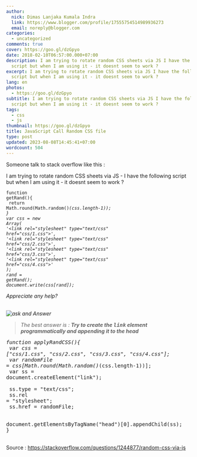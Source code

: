 ```yaml
---
author:
  nick: Dimas Lanjaka Kumala Indra
  link: https://www.blogger.com/profile/17555754514989936273
  email: noreply@blogger.com
categories:
  - uncategorized
comments: true
cover: https://goo.gl/dzGpyo
date: 2018-02-10T06:57:00.000+07:00
description: I am trying to rotate random CSS sheets via JS I have the following
  script but when I am using it - it doesnt seem to work ?
excerpt: I am trying to rotate random CSS sheets via JS I have the following
  script but when I am using it - it doesnt seem to work ?
lang: en
photos:
  - https://goo.gl/dzGpyo
subtitle: I am trying to rotate random CSS sheets via JS I have the following
  script but when I am using it - it doesnt seem to work ?
tags:
  - css
  - js
thumbnail: https://goo.gl/dzGpyo
title: JavaScript Call Random CSS file
type: post
updated: 2023-08-08T14:45:41+07:00
wordcount: 504
---
```


Someone talk to stack overflow like this : <div class="w3-border w3-round w3-border-red"><p>    I am trying to rotate random CSS sheets via JS - I have the following     script but when I am using it - it doesnt seem to work ? </p><pre><code>function getRand(){<br>    return Math.round(Math.random()*(css.length-1));<br>}<br>var css = new Array(<br>'&lt;link rel="stylesheet" type="text/css" href="css/1.css"&gt;',<br>'&lt;link rel="stylesheet" type="text/css" href="css/2.css"&gt;',<br>'&lt;link rel="stylesheet" type="text/css" href="css/3.css"&gt;',<br>'&lt;link rel="stylesheet" type="text/css" href="css/4.css"&gt;'<br>);<br>rand = getRand();<br>document.write(css[rand]);</code></pre><p>    Appreciate any help? </p></div><br><img src="https://goo.gl/dzGpyo" title="Ask and Answer" alt="ask and Answer"><br><div class="w3-border w3-round w3-border-green"><blockquote>The best answer is : <b>Try to create the <kbd>link</kbd> element programmatically and appending it to the head</b></blockquote><pre>function applyRandCSS(){<br>  var css = ["css/1.css", "css/2.css", "css/3.css", "css/4.css"];<br>  var randomFile = css[Math.round(Math.random()*(css.length-1))];<br>  var ss = document.createElement("link");<br><br>  ss.type = "text/css";<br>  ss.rel = "stylesheet";<br>  ss.href = randomFile;<br><br>  document.getElementsByTagName("head")[0].appendChild(ss);<br>}</pre></div><br><div class="w3-green w3-panel">Source : <a href="https://stackoverflow.com/questions/1244877/random-css-via-js" title="source" alt="source" rel="noopener noreferer nofollow">https://stackoverflow.com/questions/1244877/random-css-via-js</a></div>